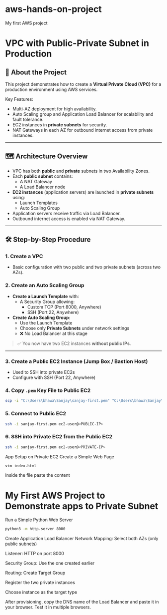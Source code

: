 # aws-hands-on-project
My first AWS project


# VPC with Public-Private Subnet in Production

## 🧾 About the Project

This project demonstrates how to create a **Virtual Private Cloud (VPC)** for a production environment using AWS services.

Key Features:
- Multi-AZ deployment for high availability.
- Auto Scaling group and Application Load Balancer for scalability and fault tolerance.
- EC2 instances in **private subnets** for security.
- NAT Gateways in each AZ for outbound internet access from private instances.

---

## 🗺️ Architecture Overview

- VPC has both **public** and **private** subnets in two Availability Zones.
- Each **public subnet** contains:
  - A NAT Gateway
  - A Load Balancer node
- **EC2 instances** (application servers) are launched in **private subnets** using:
  - Launch Templates
  - Auto Scaling Group
- Application servers receive traffic via Load Balancer.
- Outbound internet access is enabled via NAT Gateway.

---

## 🛠️ Step-by-Step Procedure

### 1. Create a VPC
- Basic configuration with two public and two private subnets (across two AZs).

### 2. Create an Auto Scaling Group
- **Create a Launch Template** with:
  - A Security Group allowing:
    - Custom TCP (Port 8000, Anywhere)
    - SSH (Port 22, Anywhere)
- **Create Auto Scaling Group**:
  - Use the Launch Template
  - Choose only **Private Subnets** under network settings
  - ❌ No Load Balancer at this stage

> ✅ You now have two EC2 instances **without public IPs**.

---

### 3. Create a Public EC2 Instance (Jump Box / Bastion Host)
- Used to SSH into private EC2s
- Configure with SSH (Port 22, Anywhere)

### 4. Copy `.pem` Key File to Public EC2

```bash
scp -i "C:\Users\bhawa\Sanjay\sanjay-first.pem" "C:\Users\bhawa\Sanjay\sanjay-first.pem" ec2-user@<PUBLIC-IP>:/home/ec2-user

```
### 5. Connect to Public EC2

```bash
ssh -i sanjay-first.pem ec2-user@<PUBLIC-IP>
```

### 6. SSH into Private EC2 from the Public EC2

```bash
ssh -i sanjay-first.pem ec2-user@<PRIVATE-IP>
```

App Setup on Private EC2
Create a Simple Web Page

```bash
vim index.html
```
Inside the file paste the content

<!DOCTYPE html>
<html>
<body>
<h1> My First AWS Project to Demonstrate apps to Private Subnet</h1>
</body>
</html>

Run a Simple Python Web Server

```bash
python3 -m http.server 8000
```
Create Application Load Balancer
Network Mapping: Select both AZs (only public subnets)

Listener: HTTP on port 8000

Security Group: Use the one created earlier

Routing:
Create Target Group

Register the two private instances

Choose instance as the target type

After provisioning, copy the DNS name of the Load Balancer and paste it in your browser. Test it in multiple browsers.
